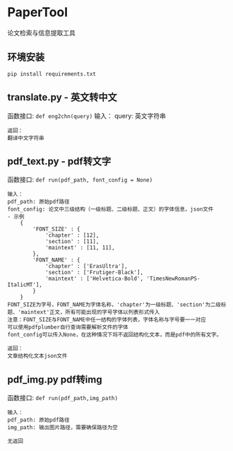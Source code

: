 # PaperTool
 论文检索与信息提取工具

## 环境安装

`pip install requirements.txt`


## translate.py - 英文转中文
函数接口: `def eng2chn(query)`
    输入：
    query: 英文字符串
    
    返回：
    翻译中文字符串

## pdf_text.py - pdf转文字
 函数接口: `def run(pdf_path, font_config = None)`

    输入：
    pdf_path: 原始pdf路径
    font_config: 论文中三级结构（一级标题、二级标题、正文）的字体信息，json文件
    - 示例
        {
            'FONT_SIZE' : {
                'chapter' : [12],
                'section' : [11],
                'maintext' : [11, 11],
            },
            'FONT_NAME' : {
                'chapter' : ['ErasUltra'],
                'section' : ['Frutiger-Black'],
                'maintext' : ['Helvetica-Bold', 'TimesNewRomanPS-ItalicMT'],
            }
        }
    FONT_SIZE为字号，FONT_NAME为字体名称，'chapter'为一级标题、'section'为二级标题、'maintext'正文，所有可能出现的字号字体以列表形式传入
    注意：FONT_SIZE与FONT_NAME中任一结构的字体列表，字体名称与字号要一一对应
    可以使用pdfplumber自行查询需要解析文件的字体
    font_config可以传入None，在这种情况下将不返回结构化文本，而是pdf中的所有文字。
    
    返回：
    文章结构化文本json文件

## pdf_img.py pdf转img
函数接口: `def run(pdf_path,img_path)`

    输入：
    pdf_path: 原始pdf路径
    img_path: 输出图片路径，需要确保路径为空
    
    无返回